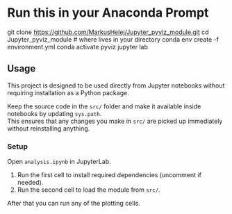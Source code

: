 
# Run this in your Anaconda Prompt

git clone https://github.com/MarkusHelej/Jupyter_pyviz_module.git
cd Jupyter_pyviz_module # where lives in your directory
conda env create -f environment.yml
conda activate pyviz
jupyter lab

## Usage

This project is designed to be used directly from Jupyter notebooks without requiring installation as a Python package.

Keep the source code in the `src/` folder and make it available inside notebooks by updating `sys.path`.  
This ensures that any changes you make in `src/` are picked up immediately without reinstalling anything.

### Setup

Open `analysis.ipynb` in JupyterLab.

1. Run the first cell to install required dependencies (uncomment if needed).
2. Run the second cell to load the module from `src/`.

After that you can run any of the plotting cells.
